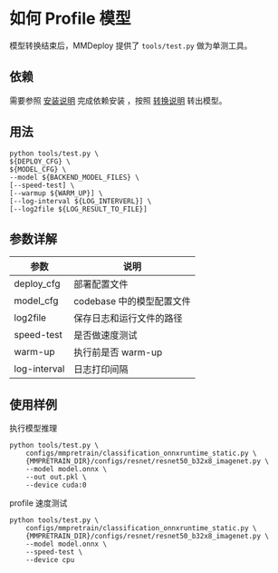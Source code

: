 # 如何 Profile 模型

模型转换结束后，MMDeploy 提供了 `tools/test.py` 做为单测工具。

## 依赖

需要参照 [安装说明](../01-how-to-build/build_from_source.md) 完成依赖安装
，按照 [转换说明](../02-how-to-run/convert_model.md) 转出模型。

## 用法

```shell
python tools/test.py \
${DEPLOY_CFG} \
${MODEL_CFG} \
--model ${BACKEND_MODEL_FILES} \
[--speed-test] \
[--warmup ${WARM_UP}] \
[--log-interval ${LOG_INTERVERL}] \
[--log2file ${LOG_RESULT_TO_FILE}]
```

## 参数详解

| 参数         | 说明                      |
| ------------ | ------------------------- |
| deploy_cfg   | 部署配置文件              |
| model_cfg    | codebase 中的模型配置文件 |
| log2file     | 保存日志和运行文件的路径  |
| speed-test   | 是否做速度测试            |
| warm-up      | 执行前是否 warm-up        |
| log-interval | 日志打印间隔              |

## 使用样例

执行模型推理

```shell
python tools/test.py \
    configs/mmpretrain/classification_onnxruntime_static.py \
    {MMPRETRAIN_DIR}/configs/resnet/resnet50_b32x8_imagenet.py \
    --model model.onnx \
    --out out.pkl \
    --device cuda:0
```

profile 速度测试

```shell
python tools/test.py \
    configs/mmpretrain/classification_onnxruntime_static.py \
    {MMPRETRAIN_DIR}/configs/resnet/resnet50_b32x8_imagenet.py \
    --model model.onnx \
    --speed-test \
    --device cpu
```

